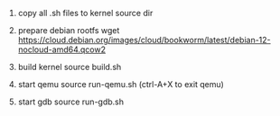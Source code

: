 1. copy all .sh files to kernel source dir

2. prepare debian rootfs
wget https://cloud.debian.org/images/cloud/bookworm/latest/debian-12-nocloud-amd64.qcow2

3. build kernel
source build.sh

4. start qemu
source run-qemu.sh
(ctrl-A+X to exit qemu)

5. start gdb
source run-gdb.sh

